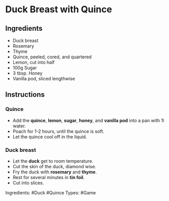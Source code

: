 # Duck Breast with Quince

## Ingredients

* Duck breast
* Rosemary
* Thyme
* Quince, peeled, cored, and quartered
* Lemon, cut into half
* 100g Sugar
* 3 tbsp. Honey
* Vanilla pod, sliced lengthwise

## Instructions

### Quince

* Add the **quince**, **lemon**, **sugar**, **honey**, and **vanilla pod**
  into a pan with 1l water.
* Poach for 1-2 hours, until the quince is soft.
* Let the quince cool off in the liquid.

### Duck breast

* Let the **duck** get to room temperature.
* Cut the skin of the duck, diamond wise.
* Fry the duck with **rosemary** and **thyme**.
* Rest for several minutes in **tin foil**.
* Cut into slices.


Ingredients: #Duck #Quince
Types: #Game
